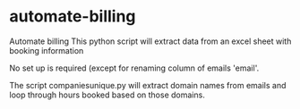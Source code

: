 # automate-billing
Automate billing
This python script will extract data from an excel sheet with booking information

No set up is required (except for renaming column of emails 'email'.

The script companiesunique.py will extract domain names from emails and loop through hours booked based on those domains.


